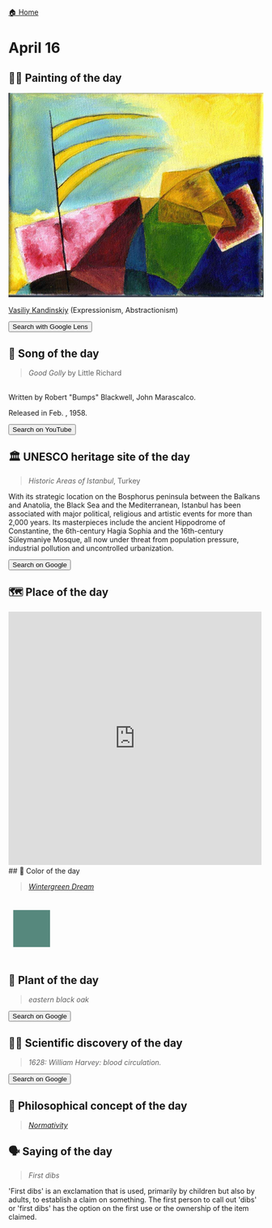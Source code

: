
[🏠 Home](../../index.md)

# April 16

## 🧑‍🎨 Painting of the day

<img width="600" src="../img/Vasiliy_Kandinskiy_6.jpg">

[Vasiliy Kandinskiy](http://en.wikipedia.org/wiki/Wassily_Kandinsky) (Expressionism, Abstractionism)

<button class="btn btn-success"
onclick=" window.open('https://lens.google.com/uploadbyurl?url=https://iretes.github.io/one-a-day/data/img/Vasiliy_Kandinskiy_6.jpg','_blank')">
Search with Google Lens
</button>

## 🎼 Song of the day

> *Good Golly*
by Little Richard

<br />Written by Robert "Bumps" Blackwell, John Marascalco.

Released in Feb. , 1958.

<button class="btn btn-success"
onclick=" window.open('http://www.youtube.com/search?q=Good Golly by Little Richard','_blank')">
Search on YouTube
</button>

## 🏛️ UNESCO heritage site of the day

> *Historic Areas of Istanbul*, Turkey

<p>With its strategic location on the Bosphorus peninsula between the Balkans and Anatolia, the Black Sea and the Mediterranean, Istanbul has been associated with major political, religious and artistic events for more than 2,000 years. Its masterpieces include the ancient Hippodrome of Constantine, the 6th-century Hagia Sophia and the 16th-century Süleymaniye Mosque, all now under threat from population pressure, industrial pollution and uncontrolled urbanization.</p>

<button class="btn btn-success"
onclick=" window.open('http://www.google.com/search?q=Historic Areas of Istanbul','_blank')">
Search on Google
</button>

## 🗺️ Place of the day

<iframe
src="https://www.mapcrunch.com"
name="mapcrunch"
width="500"
height="500"
allowTransparency="true"
scrolling="no"
frameborder="0"
>
</iframe>
## 🎨 Color of the day

> *[Wintergreen Dream](https://en.wikipedia.org/wiki/List_of_Crayola_crayon_colors#Silver_Swirls)*

<div style="color:#56887D; font-size: 100px;">&#9632;</div>

## 🌿 Plant of the day

> *eastern black oak*

<button class="btn btn-success"
onclick=" window.open('http://www.google.com/search?q=eastern black oak','_blank')">
Search on Google
</button>

## 🧑‍🔬 Scientific discovery of the day

> *1628: William Harvey: blood circulation.*

<button class="btn btn-success"
onclick=" window.open('http://www.google.com/search?q=1628: William Harvey: blood circulation.','_blank')"> 
Search on Google
</button>

## 💭 Philosophical concept of the day

> *[Normativity](https://en.wikipedia.org/wiki/Normativity)*

## 🗣️ Saying of the day

> *First dibs*

'First dibs' is an exclamation that is used, primarily by children but also by adults, to establish a claim on something. The first person to call out 'dibs' or 'first dibs' has the option on the first use or the ownership of the item claimed.
